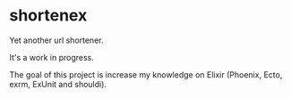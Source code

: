# shortenex
Yet another url shortener. 

It's a work in progress.

The goal of this project is increase my knowledge on Elixir (Phoenix, Ecto, exrm, ExUnit and shouldi).
